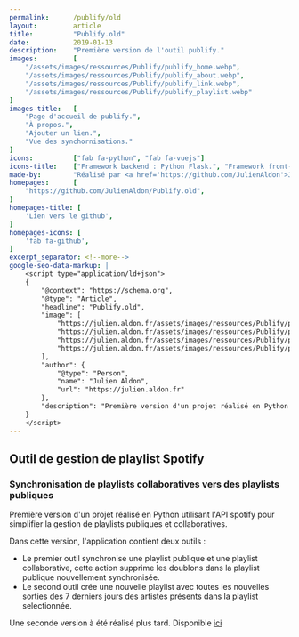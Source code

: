 ```yaml
---
permalink:      /publify/old
layout:         article
title:          "Publify.old"
date:           2019-01-13
description:    "Première version de l'outil publify."
images:         [
    "/assets/images/ressources/Publify/publify_home.webp",
    "/assets/images/ressources/Publify/publify_about.webp",
    "/assets/images/ressources/Publify/publify_link.webp",
    "/assets/images/ressources/Publify/publify_playlist.webp"
]
images-title:   [
    "Page d'accueil de publify.",
    "À propos.",
    "Ajouter un lien.",
    "Vue des synchornisations."
]
icons:          ["fab fa-python", "fab fa-vuejs"]
icons-title:    ["Framework backend : Python Flask.", "Framework front-end : VueJS."]
made-by:        "Réalisé par <a href='https://github.com/JulienAldon'>Julien Aldon</a>"
homepages:      [
    "https://github.com/JulienAldon/Publify.old",
]
homepages-title: [
    'Lien vers le github',
]
homepages-icons: [
    'fab fa-github',
]
excerpt_separator: <!--more-->
google-seo-data-markup: |
    <script type="application/ld+json">
    {
        "@context": "https://schema.org",
        "@type": "Article",
        "headline": "Publify.old",
        "image": [
            "https://julien.aldon.fr/assets/images/ressources/Publify/publify_home.webp",
            "https://julien.aldon.fr/assets/images/ressources/Publify/publify_about.webp",
            "https://julien.aldon.fr/assets/images/ressources/Publify/publify_link.webp",
            "https://julien.aldon.fr/assets/images/ressources/Publify/publify_playlist.webp"
        ],
        "author": {
            "@type": "Person",
            "name": "Julien Aldon",
            "url": "https://julien.aldon.fr"
        },
        "description": "Première version d'un projet réalisé en Python utilisant l'API spotify pour simplifier la gestion de playlists publiques et collaboratives.",
    }
    </script>
---
```

## Outil de gestion de playlist Spotify
### Synchronisation de playlists collaboratives vers des playlists publiques
Première version d'un projet réalisé en Python utilisant l'API spotify pour simplifier la gestion de playlists publiques et collaboratives.
<!--more-->
Dans cette version, l'application contient deux outils :
- Le premier outil synchronise une playlist publique et une playlist collaborative, cette action supprime les doublons dans la playlist publique nouvellement synchronisée.
- Le second outil crée une nouvelle playlist avec toutes les nouvelles sorties des 7 derniers jours des artistes présents dans la playlist selectionnée.

Une seconde version à été réalisé plus tard. Disponible <a href="/2021/05/27/Publify.alpha.html">ici</a>